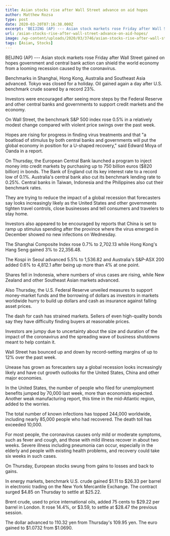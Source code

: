 ```yaml
---
title: Asian stocks rise after Wall Street advance on aid hopes
author: Matthew Rozsa
type: post
date: 2020-03-20T07:16:38.000Z
excerpt: 'BEIJING (AP) --- Asian stock markets rose Friday after Wall Street gained on hopes government and central bank action can shield the world economy from a looming recession caused by the coronavirus.Benchmarks in Shanghai, Hong Kong, Australia and Southeast Asia advanced. Tokyo was closed for a holiday. Oil gained again a day after U.S. benchmark&hellip;'
url: /asian-stocks-rise-after-wall-street-advance-on-aid-hopes/
image: /wp-content/uploads/2020/03/3746/asian-stocks-rise-after-wall-street-advance-on-aid-hopes.jpeg
tags: [Asian, Stocks]
---
```


BEIJING (AP) --- Asian stock markets rose Friday after Wall Street gained on hopes government and central bank action can shield the world economy from a looming recession caused by the coronavirus.

Benchmarks in Shanghai, Hong Kong, Australia and Southeast Asia advanced. Tokyo was closed for a holiday. Oil gained again a day after U.S. benchmark crude soared by a record 23%.

Investors were encouraged after seeing more steps by the Federal Reserve and other central banks and governments to support credit markets and the economy.

On Wall Street, the benchmark S&P 500 index rose 0.5% in a relatively modest change compared with violent price swings over the past week.

Hopes are rising for progress in finding virus treatments and that "a boatload of stimulus by both central banks and governments will put the global economy in position for a U-shaped recovery," said Edward Moya of Oanda in a report.

On Thursday, the European Central Bank launched a program to inject money into credit markets by purchasing up to 750 billion euros ($820 billion) in bonds. The Bank of England cut its key interest rate to a record low of 0.1%. Australia's central bank also cut its benchmark lending rate to 0.25%. Central banks in Taiwan, Indonesia and the Philippines also cut their benchmark rates.

They are trying to reduce the impact of a global recession that forecasters say looks increasingly likely as the United States and other governments tighten travel controls, close businesses and tell consumers and travelers to stay home.

Investors also appeared to be encouraged by reports that China is set to ramp up stimulus spending after the province where the virus emerged in December showed no new infections on Wednesday.

The Shanghai Composite Index rose 0.7% to 2,702.13 while Hong Kong's Hang Seng gained 3% to 22,356.48.

The Kospi in Seoul advanced 5.5% to 1,536.82 and Australia's S&P-ASX 200 added 0.6% to 4,812.1 after being up more than 4% at one point.

Shares fell in Indonesia, where numbers of virus cases are rising, while New Zealand and other Southeast Asian markets advanced.

Also Thursday, the U.S. Federal Reserve unveiled measures to support money-market funds and the borrowing of dollars as investors in markets worldwide hurry to build up dollars and cash as insurance against falling asset prices.

The dash for cash has strained markets. Sellers of even high-quality bonds say they have difficulty finding buyers at reasonable prices.

Investors are jumpy due to uncertainty about the size and duration of the impact of the coronavirus and the spreading wave of business shutdowns meant to help contain it.

Wall Street has bounced up and down by record-setting margins of up to 12% over the past week.

Unease has grown as forecasters say a global recession looks increasingly likely and have cut growth outlooks for the United States, China and other major economies.

In the United States, the number of people who filed for unemployment benefits jumped by 70,000 last week, more than economists expected. Another weak manufacturing report, this time in the mid-Atlantic region, added to the worries.

The total number of known infections has topped 244,000 worldwide, including nearly 85,000 people who had recovered. The death toll has exceeded 10,000.

For most people, the coronavirus causes only mild or moderate symptoms, such as fever and cough, and those with mild illness recover in about two weeks. Severe illness including pneumonia can occur, especially in the elderly and people with existing health problems, and recovery could take six weeks in such cases.

On Thursday, European stocks swung from gains to losses and back to gains.

In energy markets, benchmark U.S. crude gained $1.11 to $26.33 per barrel in electronic trading on the New York Mercantile Exchange. The contract surged $4.85 on Thursday to settle at $25.22.

Brent crude, used to price international oils, added 75 cents to $29.22 per barrel in London. It rose 14.4%, or $3.59, to settle at $28.47 the previous session.

The dollar advanced to 110.32 yen from Thursday's 109.95 yen. The euro gained to $1.0732 from $1.0690.
